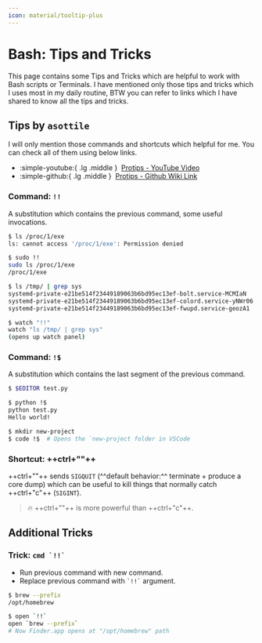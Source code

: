 ```yaml
---
icon: material/tooltip-plus
---
```


# Bash: Tips and Tricks

This page contains some Tips and Tricks which are helpful to work with Bash scripts or Terminals. I have mentioned only those tips and tricks which I uses most in my daily routine, BTW you can refer to links which I have shared to know all the tips and tricks.

## Tips by `asottile`

I will only mention those commands and shortcuts which helpful for me. You can check all of them using below links.

<div class="grid cards" markdown>

  - :simple-youtube:{ .lg .middle }&nbsp; [Protips - YouTube Video](https://www.youtube.com/watch?v=_wcVyhfyaeE)
  - :simple-github:{ .lg .middle }&nbsp; [Protips - Github Wiki Link](https://github.com/asottile/scratch/wiki/protips)

</div>

### Command: `!!`

A substitution which contains the previous command, some useful invocations.

```bash
$ ls /proc/1/exe
ls: cannot access '/proc/1/exe': Permission denied

$ sudo !!
sudo ls /proc/1/exe
/proc/1/exe
```

```bash
$ ls /tmp/ | grep sys
systemd-private-e21be514f23449189063b6bd95ec13ef-bolt.service-MCMIaN
systemd-private-e21be514f23449189063b6bd95ec13ef-colord.service-yNWr06
systemd-private-e21be514f23449189063b6bd95ec13ef-fwupd.service-geozA1

$ watch "!!"
watch "ls /tmp/ | grep sys"
(opens up watch panel)
```

### Command: `!$`

A substitution which contains the last segment of the previous command.

```bash
$ $EDITOR test.py

$ python !$
python test.py
Hello world!
```

```bash
$ mkdir new-project
$ code !$  # Opens the `new-project folder in VSCode
```

### Shortcut: ++ctrl+"\"++

++ctrl+"\"++ sends `SIGQUIT` (^^default behavior:^^ terminate + produce a core dump) which can be useful to kill things that normally catch ++ctrl+"c"++ (`SIGINT`).

> :fire: ++ctrl+"\"++ is more powerful than ++ctrl+"c"++.

## Additional Tricks

### Trick: `` cmd `!!` ``

- Run previous command with new command.
- Replace previous command with `` `!!` `` argument.

```bash
$ brew --prefix
/opt/homebrew

$ open `!!`
open `brew --prefix`
# Now Finder.app opens at "/opt/homebrew" path
```
